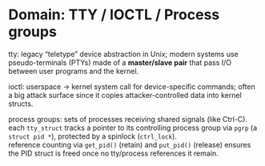 # Domain: TTY / IOCTL / Process groups

tty: legacy “teletype” device abstraction in Unix; modern systems use pseudo-terminals (PTYs) made of a **master/slave pair** that pass I/O between user programs and the kernel.

ioctl: userspace → kernel system call for device-specific commands; often a big attack surface since it copies attacker-controlled data into kernel structs.

process groups: sets of processes receiving shared signals (like Ctrl-C). each `tty_struct` tracks a pointer to its controlling process group via `pgrp` (a `struct pid *`), protected by a spinlock (`ctrl_lock`).  
reference counting via `get_pid()` (retain) and `put_pid()` (release) ensures the PID struct is freed once no tty/process references it remain.

